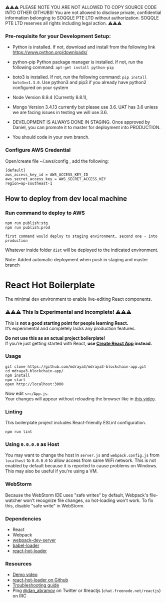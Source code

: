 ⚠️⚠️⚠️ PLEASE NOTE YOU ARE NOT ALLOWED TO COPY SOURCE CODE INTO OTHER GITHUBS! You are not allowed to disclose private, confidential information belonging to SOQQLE PTE LTD without authorization. SOQQLE PTE LTD reserves all rights including legal action. ⚠️⚠️⚠️

### Pre-requisite for your Development Setup:

- Python is installed. If not, download and install from the following link https://www.python.org/downloads/
- python-pip Python package manager is installed. If not, run the following command: `apt-get install python-pip`
- boto3 is installed. If not, run the following command: `pip install boto3==1.3.0`. Use python3 and pip3 if you already have python2 configured on your system
- Node Version 8.9.4 (Currently 8.8.1),
- Mongo Version 3.4.13 currently but please use 3.6. UAT has 3.6 unless we are facing issues in testing we will use 3.6.

- DEVELOPMENT IS ALWAYS DONE IN STAGING. Once approved by Daniel, you can promote it to master for deployment into PRODUCTION.
- You should code in your own branch.

### Configure AWS Credential

Open/create file ~/.aws/config , add the following:

```
[default]
aws_access_key_id = AWS_ACCESS_KEY_ID
aws_secret_access_key = AWS_SECRET_ACCESS_KEY
region=ap-southeast-1
```

## How to deploy from dev local machine

### Run command to deploy to AWS

```
npm run publish:stg
npm run publish:prod

first command would deploy to staging environment, second one - into production
```

Whatever inside folder `dist` will be deployed to the indicated environment.

Note: Added automatic deployment when push in staging and master branch

# React Hot Boilerplate

The minimal dev environment to enable live-editing React components.

### ⚠️⚠️⚠️ This Is Experimental and Incomplete! ⚠️⚠️⚠️

This is **not a good starting point for people learning React.**  
It’s experimental and completely lacks any production features.

**Do not use this as an actual project boilerplate!**  
If you’re just getting started with React, **use [Create React App](https://github.com/facebookincubator/create-react-app) instead.**

### Usage

```
git clone https://github.com/mdraya3/mdraya3-blockchain-app.git
cd mdraya3-blockchain-app/
npm install
npm start
open http://localhost:3000
```

Now edit `src/App.js`.  
Your changes will appear without reloading the browser like in [this video](http://vimeo.com/100010922).

### Linting

This boilerplate project includes React-friendly ESLint configuration.

```
npm run lint
```

### Using `0.0.0.0` as Host

You may want to change the host in `server.js` and `webpack.config.js` from `localhost` to `0.0.0.0` to allow access from same WiFi network. This is not enabled by default because it is reported to cause problems on Windows. This may also be useful if you're using a VM.

### WebStorm

Because the WebStorm IDE uses "safe writes" by default, Webpack's file-watcher won't recognize file changes, so hot-loading won't work. To fix this, disable "safe write" in WebStorm.

### Dependencies

- React
- Webpack
- [webpack-dev-server](https://github.com/webpack/webpack-dev-server)
- [babel-loader](https://github.com/babel/babel-loader)
- [react-hot-loader](https://github.com/mdraya3/mdraya3-blockchain-app)

### Resources

- [Demo video](http://vimeo.com/100010922)
- [react-hot-loader on Github](https://github.com/mdraya3/mdraya3-blockchain-app)
- [Troubleshooting guide](https://github.com/mdraya3/mdraya3-blockchain-app/blob/master/docs/Troubleshooting.md)
- Ping [@dan_abramov](https://twitter.com/dan_abramov) on Twitter or #reactjs (`chat.freenode.net/reactjs`) on IRC
